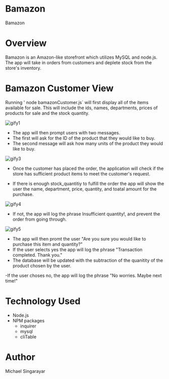 # Bamazon
Bamazon

# Overview
Bamazon is an Amazon-like storefront which utilizes MySQL and node.js. The app will take in orders from customers and deplete stock from the store's inventory.

# Bamazon Customer View
Running ' node bamazonCustomer.js` will first display all of the items available for sale. This will include the ids, names, departments, prices of products for sale and the stock quantity.

![gify1](https://user-images.githubusercontent.com/43361200/51454457-fbe87880-1d01-11e9-9345-e0fc4409278a.gif)

- The app will then prompt users with two messages.
- The first will ask for the ID of the product that they would like to buy.
- The second message will ask how many units of the product they would like to buy.


![gify3](https://user-images.githubusercontent.com/43361200/51454456-fb4fe200-1d01-11e9-9245-25d18a74db05.gif)



- Once the customer has placed the order, the application will check if the store has sufficient product items to meet the customer's request.

- If there is enough stock_quantitiy to fulfill the order the app will show the user the name, department, price, quantity, and toatal amount for the purchase.







![gify4](https://user-images.githubusercontent.com/43361200/51454455-fb4fe200-1d01-11e9-9935-b61dcb2d13cf.gif)






- If not, the app will log the phrase Insufficient quantity!, and prevent the order from going through.


![gify5](https://user-images.githubusercontent.com/43361200/51454454-fb4fe200-1d01-11e9-9513-2ebac47c212b.gif)






- The app will then promt the user "Are you sure you would like to purchase this item and quantity?"
- If the user selects yes the app will log the phrase "Transaction completed. Thank you."
- The database will be updated with the subtraction of the quanitity of the product chosen by the user.






-If the user choses no, the app will log the phrase "No worries. Maybe next time!"







# Technology Used

- Node.js
- NPM packages
  - inquirer 
  - mysql 
  - cliTable

# Author

Michael Singarayar
